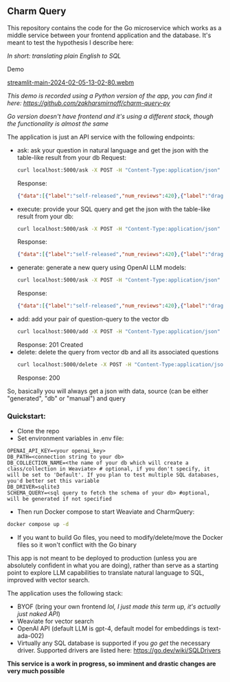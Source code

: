 ## Charm Query
This repository contains the code for the Go microservice which works as a middle service between your frontend application and the database. 
It's meant to test the hypothesis I describe here: 

*In short: translating plain English to SQL*

Demo

[streamlit-main-2024-02-05-13-02-80.webm](https://github.com/zakharsmirnoff/charm-query/assets/89240654/5dc615c9-c9f4-4842-99ff-0e54e5c9ab10)

*This demo is recorded using a Python version of the app, you can find it here: https://github.com/zakharsmirnoff/charm-query-py*

*Go version doesn't have frontend and it's using a different stack, though the functionality is almost the same*

The application is just an API service with the following endpoints: 

- ask: ask your question in natural language and get the json with the table-like result from your db
  Request:
  ```bash
  curl localhost:5000/ask -X POST -H "Content-Type:application/json" -d '{"question": "labels with most reviews limit 5"}'
  ```
  Response:
  ```json
  {"data":[{"label":"self-released","num_reviews":420},{"label":"drag city","num_reviews":272},{"label":"sub pop","num_reviews":268},{"label":"thrill jockey","num_reviews":244},{"label":"merge","num_reviews":239}],"query":"SELECT label, COUNT(*) as num_reviews\nFROM labels\nGROUP BY label\nORDER BY num_reviews DESC\nLIMIT 5;","source":"db"}
  ```
- execute: provide your SQL query and get the json with the table-like result from your db:
  ```bash
  curl localhost:5000/ask -X POST -H "Content-Type:application/json" -d '{"query": "SELECT label, COUNT(*) as num_reviews FROM labels GROUP BY label ORDER BY num_reviews DESC LIMIT 5"}'
  ```
  Response:
  ```json
  {"data":[{"label":"self-released","num_reviews":420},{"label":"drag city","num_reviews":272},{"label":"sub pop","num_reviews":268},{"label":"thrill jockey","num_reviews":244},{"label":"merge","num_reviews":239}],"query":"SELECT label, COUNT(*) as num_reviews FROM labels GROUP BY label ORDER BY num_reviews DESC LIMIT 5;","source":"manual"}
  ```
- generate: generate a new query using OpenAI LLM models:
  ```bash
  curl localhost:5000/ask -X POST -H "Content-Type:application/json" -d '{"question": "labels with most reviews limit 5"}'
  ```
  Response:
  ```json
  {"data":[{"label":"self-released","num_reviews":420},{"label":"drag city","num_reviews":272},{"label":"sub pop","num_reviews":268},{"label":"thrill jockey","num_reviews":244},{"label":"merge","num_reviews":239}],"query":"SELECT label, COUNT(*) as num_reviews\nFROM labels\nGROUP BY label\nORDER BY num_reviews DESC\nLIMIT 5;","source":"generated"}
  ```
- add: add your pair of question-query to the vector db
  ```bash
  curl localhost:5000/add -X POST -H "Content-Type:application/json" -d '{"question": "labels with most reviews limit 10", "query": "SELECT label, COUNT(*) as num_reviews FROM labels GROUP BY label ORDER BY num_reviews DESC LIMIT 10;"}'
  ```
  Response: 201 Created
- delete: delete the query from vector db and all its associated questions
  ```bash
  curl localhost:5000/delete -X POST -H "Content-Type:application/json" -d '{"query": "SELECT label, COUNT(*) as num_reviews FROM labels GROUP BY label ORDER BY num_reviews DESC LIMIT 10;"}'
  ```
  Response: 200

So, basically you will always get a json with data, source (can be either "generated", "db" or "manual") and query

### Quickstart:
- Clone the repo
- Set environment variables in .env file:
```text
OPENAI_API_KEY=<your openai_key>
DB_PATH=<connection string to your db>
DB_COLLECTION_NAME=<the name of your db which will create a class/collection in Weaviate> # optional, if you don't specify, it will be set to 'Default'. If you plan to test multiple SQL databases, you'd better set this variable
DB_DRIVER=sqlite3
SCHEMA_QUERY=<sql query to fetch the schema of your db> #optional, will be generated if not specified
```
- Then run Docker compose to start Weaviate and CharmQuery: 
```bash
docker compose up -d
```
- If you want to build Go files, you need to modify/delete/move the Docker files so it won't conflict with the Go binary

This app is not meant to be deployed to production (unless you are absolutely confident in what you are doing), rather than serve as a starting point to explore LLM capabilities to translate
natural language to SQL, improved with vector search.

The application uses the following stack: 
- BYOF (bring your own frontend *lol, I just made this term up, it's actually just naked API*)
- Weaviate for vector search
- OpenAI API (default LLM is gpt-4, default model for embeddings is text-ada-002)
- Virtually any SQL database is supported if you *go get* the necessary driver. Supported drivers are listed here: https://go.dev/wiki/SQLDrivers

__This service is a work in progress, so imminent and drastic changes are very much possible__

